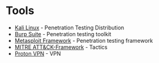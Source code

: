 # Tools
* [Kali Linux](https://www.kali.org/) - Penetration Testing Distribution
* [Burp Suite](https://portswigger.net/burp) - Penetration testing toolkit
* [Metasploit Framework](https://www.metasploit.com/) - Penetration testing framework
* [MITRE ATT&CK-Framework](https://attack.mitre.org/) - Tactics
* [Proton VPN](https://protonvpn.com/) - VPN